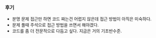 ### 후기
- 분명 문제 접근만 하면 코드 짜는건 어렵지 않은데 접근 방법이 아직은 미숙하다.
- 문제 풀때 주석으로 접근 방법을 쓰면서 해야겠다.
- 코드를 좀 더 전문적으로 다듬고 싶다. 지금은 거의 기초반수준. 